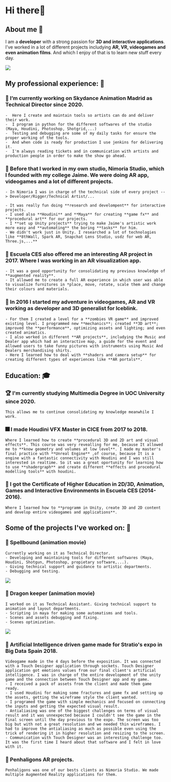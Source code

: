 # Hi there👋
## About me 👨
I am a **developer** with a strong passion for **3D and interactive applications**. I've worked in a lot of different projects includying **AR, VR, videogames and even animation films**. And which I enjoy of that is to learn new stuff every day.

<a href='https://www.linkedin.com/in/antonio-nieto-pastor-563390130'>
<img src='https://img.shields.io/badge/LinkedIn-blue?logo=linkedin&logoColor=white&style=for-the-badge'>
</a>

## My professional experience: 📎

### 🌠  I’m currently working on **Skydance Animation Madrid** as **Technical Director** since 2020.
    -  Here I create and maintain tools so artists can do and deliver their work.
    -  I program in python for the different softwares of the studio (Maya, Houdini, Photoshop, Shotgrid,...)
    -  Testing and debugging are some of my daily tasks for ensure the proper working of the tools.
    -  And when code is ready for production I use jenkins for delivering it.
    -  I'm always reading tickets and in communication with artists and production people in order to make the show go ahead.

### 🚀  Before that I worked in my own studio, **Nimoria Studio**, which I founded with my college Jaime. We were doing AR app, videogames and a lot of different projects.
    - In Nimoria I was in charge of the technical side of every project --> Developer/Rigger/Technical Artist/...
    
    - It was really fun doing **research and develompent** for interactive projects.
    - I used also **Houdini** and **Maya** for creating **game fx** and **procedural art** for our projects.
    - I **set up Unity projects** trying to make Jaime's artistic work more easy and **automating** the boring **tasks** for him.
    - We didn't work just in Unity. I researched a lot of technologies like **8thWall, Spark AR, Snapchat Lens Studio, usdz for web AR, Three.js,...**

### 🏢  **Escuela CES** also offered me an interesting AR project in 2017. Where I was working in an **AR visualization app**.
    - It was a good opportunity for consolidating my previous knowledge of **augmented reality**.
    - It allowed me to create a full AR experience in which user was able to visualize furnitures in *place, move, rotate, scale them and change their colours and materials.

### 🌅  In 2016 I started my adventure in **videogames, AR and VR** working as **developer and 3D generalist** for **Iceblink**.
    - For them I created a level for a **zombies VR game** and improved existing level. I programmed new **mechanics**; created **3D art**; improved the **performance**, optimizing assets and lighting; and even created animatics.
    - I also worked in different **AR projects**, includying the Music and Dealer app which had an interactive map, a guide for the event and allowed users to take funny pictures with instruments using Music And Dealers merchandising shirts.
    - Here I learned how to deal with **shaders and camera setup** for creating different types of experiences like **AR portals**.

## Education: 🎓
### 🏆  I'm currently studying **Multimedia Degree** in **UOC University** since 2020. 
    This allows me to continue consolidating my knowledge meanwhile I work.

### 🎆   I made **Houdini VFX Master** in **CICE** from 2017 to 2018. 
    Where I learned how to create **procedural 3D and 2D art and visual effects**. This course was very revealling for me, because It allowed me to **know geometry and volumes at low level**. I made my master's final practice with **Unreal Engine** ,of course, because It is a engine with a fantastic connectivity with Houdini and I was still interested in realtime. So it was a great oportunity for learning how to use **shadergraph** and create different **effects and procedural modelling tools** with houdini.

### 👾  I got the **Certificate of Higher Education in 2D/3D, Animation, Games and Interactive Environments** in **Escuela CES** (2014-2016). 
    Where I learned how to **programm in Unity, create 3D and 2D content and develop entire videogames and applications**.

## Some of the projects I've worked on: 🎢
### 🔮  Spellbound (animation movie) 
    Currently working on it as Technical Director.
    - Developing and maintaining tools for different softwares (Maya, Houdini, Shotgun, Photoshop, propietary software,...).
    - Giving technical support and guidance to artistic departments.
    - Debugging and testing.
    
<img src='https://pics.filmaffinity.com/spellbound-361383779-mmed.jpg'>

### 🐉  Dragon keeper (animation movie) 
    I worked on it as Technical Assistant. Giving technical support to animation and layout departments.
    - Scripting in maya for making some automatisms and tools.
    - Scenes and assets debugging and fixing.
    - Scenes optimization.
    
<img src='https://dragonkeepermovie.com/wp-content/uploads/2020/12/DK.Header-image-scaled.jpg'>

### 👾  Artificial Intelligence driven game made for Stratio's expo in Big Data Spain 2018. 
    Videogame made in the 4 days before the exposition. It was connected with a Touch Designer application through sockets. Touch Designer application got emotions values from our final client's artificial intelligence. I was in charge of the entire development of the unity game and the connection between Touch Designer app and my game. 
    - I received a pack of assets from the client and made them game ready.
    - I used Houdini for making some fractures and game fx and setting up the assets, getting the wireframe style the client wanted.
    - I programed the game with simple mechanics and focused on connecting the inputs and getting the expected visual result.
    - Antialiasing was one of the biggest challenges on terms of visual result and it was unnexpected because I couldn't see the game in the final screen until the day previous to the expo. The screen was too big but with not a great resolution and we needed thin wireframes. I had to improve the antialiasing as much as possible even using the trick of rendering it in higher resolution and resizing to the screen.
    - Communication with Touch Designer was an interesting challenge too. It was the first time I heard about that software and I felt in love with it.
    
### 👾  Penhaligons AR projects.
    Penhaligons was one of our bests clients as Nimoria Studio. We made multiple Augmented Reality applications for them.

